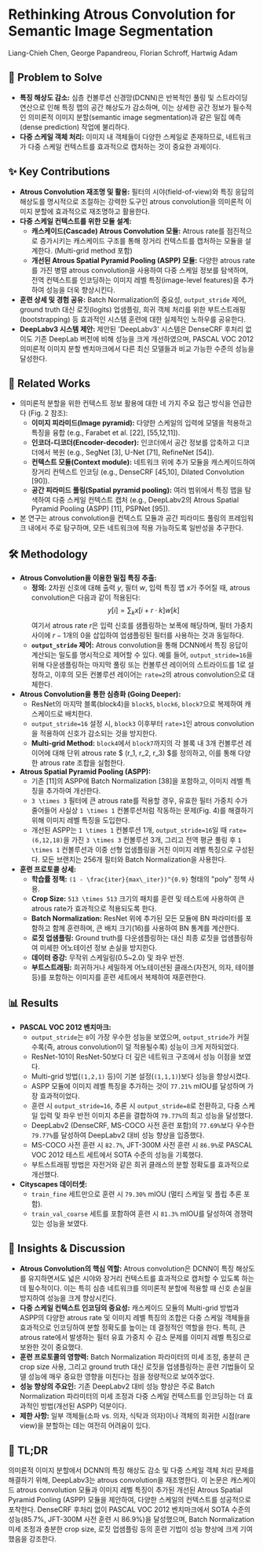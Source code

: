 # Rethinking Atrous Convolution for Semantic Image Segmentation

Liang-Chieh Chen, George Papandreou, Florian Schroff, Hartwig Adam

## 🧩 Problem to Solve

- **특징 해상도 감소:** 심층 컨볼루션 신경망(DCNN)은 반복적인 풀링 및 스트라이딩 연산으로 인해 특징 맵의 공간 해상도가 감소하며, 이는 상세한 공간 정보가 필수적인 의미론적 이미지 분할(semantic image segmentation)과 같은 밀집 예측(dense prediction) 작업에 불리하다.
- **다중 스케일 객체 처리:** 이미지 내 객체들이 다양한 스케일로 존재하므로, 네트워크가 다중 스케일 컨텍스트를 효과적으로 캡처하는 것이 중요한 과제이다.

## ✨ Key Contributions

- **Atrous Convolution 재조명 및 활용:** 필터의 시야(field-of-view)와 특징 응답의 해상도를 명시적으로 조절하는 강력한 도구인 atrous convolution을 의미론적 이미지 분할에 효과적으로 재조명하고 활용한다.
- **다중 스케일 컨텍스트를 위한 모듈 설계:**
  - **캐스케이드(Cascade) Atrous Convolution 모듈:** Atrous rate를 점진적으로 증가시키는 캐스케이드 구조를 통해 장거리 컨텍스트를 캡처하는 모듈을 설계한다. (Multi-grid method 포함)
  - **개선된 Atrous Spatial Pyramid Pooling (ASPP) 모듈:** 다양한 atrous rate를 가진 병렬 atrous convolution을 사용하여 다중 스케일 정보를 탐색하며, 전역 컨텍스트를 인코딩하는 이미지 레벨 특징(image-level features)을 추가하여 성능을 더욱 향상시킨다.
- **훈련 상세 및 경험 공유:** Batch Normalization의 중요성, `output_stride` 제어, ground truth 대신 로짓(logits) 업샘플링, 희귀 객체 처리를 위한 부트스트래핑(bootstrapping) 등 효과적인 시스템 훈련에 대한 실제적인 노하우를 공유한다.
- **DeepLabv3 시스템 제안:** 제안된 'DeepLabv3' 시스템은 DenseCRF 후처리 없이도 기존 DeepLab 버전에 비해 성능을 크게 개선하였으며, PASCAL VOC 2012 의미론적 이미지 분할 벤치마크에서 다른 최신 모델들과 비교 가능한 수준의 성능을 달성한다.

## 📎 Related Works

- 의미론적 분할을 위한 컨텍스트 정보 활용에 대한 네 가지 주요 접근 방식을 언급한다 (Fig. 2 참조):
  - **이미지 피라미드(Image pyramid):** 다양한 스케일의 입력에 모델을 적용하고 특징을 융합 (e.g., Farabet et al. [22], [55,12,11]).
  - **인코더-디코더(Encoder-decoder):** 인코더에서 공간 정보를 압축하고 디코더에서 복원 (e.g., SegNet [3], U-Net [71], RefineNet [54]).
  - **컨텍스트 모듈(Context module):** 네트워크 위에 추가 모듈을 캐스케이드하여 장거리 컨텍스트 인코딩 (e.g., DenseCRF [45,10], Dilated Convolution [90]).
  - **공간 피라미드 풀링(Spatial pyramid pooling):** 여러 범위에서 특징 맵을 탐색하여 다중 스케일 컨텍스트 캡처 (e.g., DeepLabv2의 Atrous Spatial Pyramid Pooling (ASPP) [11], PSPNet [95]).
- 본 연구는 atrous convolution을 컨텍스트 모듈과 공간 피라미드 풀링의 프레임워크 내에서 주로 탐구하며, 모든 네트워크에 적용 가능하도록 일반성을 추구한다.

## 🛠️ Methodology

- **Atrous Convolution을 이용한 밀집 특징 추출:**
  - **정의:** 2차원 신호에 대해 출력 $y$, 필터 $w$, 입력 특징 맵 $x$가 주어질 때, atrous convolution은 다음과 같이 적용된다:
    $$y[i] = \sum_k x[i+r \cdot k]w[k]$$
    여기서 atrous rate $r$은 입력 신호를 샘플링하는 보폭에 해당하며, 필터 가중치 사이에 $r-1$개의 0을 삽입하여 업샘플링된 필터를 사용하는 것과 동일하다.
  - **`output_stride` 제어:** Atrous convolution을 통해 DCNN에서 특징 응답이 계산되는 밀도를 명시적으로 제어할 수 있다. 예를 들어, `output_stride=16`을 위해 다운샘플링하는 마지막 풀링 또는 컨볼루션 레이어의 스트라이드를 1로 설정하고, 이후의 모든 컨볼루션 레이어는 `rate=2`의 atrous convolution으로 대체한다.
- **Atrous Convolution을 통한 심층화 (Going Deeper):**
  - ResNet의 마지막 블록(block4)을 `block5`, `block6`, `block7`으로 복제하여 캐스케이드로 배치한다.
  - `output_stride=16` 설정 시, `block3` 이후부터 `rate>1`인 atrous convolution을 적용하여 신호가 감소되는 것을 방지한다.
  - **Multi-grid Method:** `block4`에서 `block7`까지의 각 블록 내 3개 컨볼루션 레이어에 대해 단위 atrous rate $ (r_1, r_2, r_3) $를 정의하고, 이를 통해 다양한 atrous rate 조합을 실험한다.
- **Atrous Spatial Pyramid Pooling (ASPP):**
  - 기존 [11]의 ASPP에 Batch Normalization [38]을 포함하고, 이미지 레벨 특징을 추가하여 개선한다.
  - `3 \times 3` 필터에 큰 atrous rate를 적용할 경우, 유효한 필터 가중치 수가 줄어들어 사실상 `1 \times 1` 컨볼루션처럼 작동하는 문제(Fig. 4)를 해결하기 위해 이미지 레벨 특징을 도입한다.
  - 개선된 ASPP는 `1 \times 1` 컨볼루션 1개, `output_stride=16`일 때 `rate=(6,12,18)`을 가진 `3 \times 3` 컨볼루션 3개, 그리고 전역 평균 풀링 후 `1 \times 1` 컨볼루션과 이중 선형 업샘플링을 거친 이미지 레벨 특징으로 구성된다. 모든 브랜치는 256개 필터와 Batch Normalization을 사용한다.
- **훈련 프로토콜 상세:**
  - **학습률 정책:** `(1 - \frac{iter}{max\_iter})^{0.9}` 형태의 "poly" 정책 사용.
  - **Crop Size:** `513 \times 513` 크기의 패치를 훈련 및 테스트에 사용하여 큰 atrous rate가 효과적으로 적용되도록 한다.
  - **Batch Normalization:** ResNet 위에 추가된 모든 모듈에 BN 파라미터를 포함하고 함께 훈련하며, 큰 배치 크기(16)를 사용하여 BN 통계를 계산한다.
  - **로짓 업샘플링:** Ground truth를 다운샘플링하는 대신 최종 로짓을 업샘플링하여 미세한 어노테이션 정보 손실을 방지한다.
  - **데이터 증강:** 무작위 스케일링(0.5~2.0) 및 좌우 반전.
  - **부트스트래핑:** 희귀하거나 세밀하게 어노테이션된 클래스(자전거, 의자, 테이블 등)를 포함하는 이미지를 훈련 세트에서 복제하여 재훈련한다.

## 📊 Results

- **PASCAL VOC 2012 벤치마크:**
  - `output_stride`는 `8`이 가장 우수한 성능을 보였으며, `output_stride`가 커질수록(즉, atrous convolution이 덜 적용될수록) 성능이 크게 저하되었다.
  - ResNet-101이 ResNet-50보다 더 깊은 네트워크 구조에서 성능 이점을 보였다.
  - Multi-grid 방법(`(1,2,1)` 등)이 기본 설정(`(1,1,1)`)보다 성능을 향상시켰다.
  - ASPP 모듈에 이미지 레벨 특징을 추가하는 것이 `77.21%` mIOU를 달성하며 가장 효과적이었다.
  - 훈련 시 `output_stride=16`, 추론 시 `output_stride=8`로 전환하고, 다중 스케일 입력 및 좌우 반전 이미지 추론을 결합하여 `79.77%`의 최고 성능을 달성했다.
  - DeepLabv2 (DenseCRF, MS-COCO 사전 훈련 포함)의 `77.69%`보다 우수한 `79.77%`를 달성하여 DeepLabv2 대비 성능 향상을 입증했다.
  - MS-COCO 사전 훈련 시 `82.7%`, JFT-300M 사전 훈련 시 `86.9%`로 PASCAL VOC 2012 테스트 세트에서 SOTA 수준의 성능을 기록했다.
  - 부트스트래핑 방법은 자전거와 같은 희귀 클래스의 분할 정확도를 효과적으로 개선했다.
- **Cityscapes 데이터셋:**
  - `train_fine` 세트만으로 훈련 시 `79.30%` mIOU (멀티 스케일 및 플립 추론 포함).
  - `train_val_coarse` 세트를 포함하여 훈련 시 `81.3%` mIOU를 달성하여 경쟁력 있는 성능을 보였다.

## 🧠 Insights & Discussion

- **Atrous Convolution의 핵심 역할:** Atrous convolution은 DCNN이 특징 해상도를 유지하면서도 넓은 시야와 장거리 컨텍스트를 효과적으로 캡처할 수 있도록 하는 데 필수적이다. 이는 특히 심층 네트워크를 의미론적 분할에 적용할 때 신호 손실을 방지하여 성능을 크게 향상시킨다.
- **다중 스케일 컨텍스트 인코딩의 중요성:** 캐스케이드 모듈의 Multi-grid 방법과 ASPP의 다양한 atrous rate 및 이미지 레벨 특징의 조합은 다중 스케일 객체들을 효과적으로 인코딩하여 분할 정확도를 높이는 데 결정적인 역할을 한다. 특히, 큰 atrous rate에서 발생하는 필터 유효 가중치 수 감소 문제를 이미지 레벨 특징으로 보완한 것이 중요했다.
- **훈련 프로토콜의 영향력:** Batch Normalization 파라미터의 미세 조정, 충분히 큰 crop size 사용, 그리고 ground truth 대신 로짓을 업샘플링하는 훈련 기법들이 모델 성능에 매우 중요한 영향을 미친다는 점을 정량적으로 보여주었다.
- **성능 향상의 주요인:** 기존 DeepLabv2 대비 성능 향상은 주로 Batch Normalization 파라미터의 미세 조정과 다중 스케일 컨텍스트를 인코딩하는 더 효과적인 방법(개선된 ASPP) 덕분이다.
- **제한 사항:** 일부 객체들(소파 vs. 의자, 식탁과 의자)이나 객체의 희귀한 시점(rare view)을 분할하는 데는 여전히 어려움이 있다.

## 📌 TL;DR

의미론적 이미지 분할에서 DCNN의 특징 해상도 감소 및 다중 스케일 객체 처리 문제를 해결하기 위해, DeepLabv3는 atrous convolution을 재조명한다. 이 논문은 캐스케이드 atrous convolution 모듈과 이미지 레벨 특징이 추가된 개선된 Atrous Spatial Pyramid Pooling (ASPP) 모듈을 제안하여, 다양한 스케일의 컨텍스트를 성공적으로 포착한다. DenseCRF 후처리 없이 PASCAL VOC 2012 벤치마크에서 SOTA 수준의 성능(85.7%, JFT-300M 사전 훈련 시 86.9%)을 달성했으며, Batch Normalization 미세 조정과 충분한 crop size, 로짓 업샘플링 등의 훈련 기법이 성능 향상에 크게 기여했음을 강조한다.
